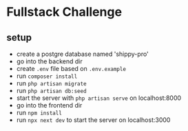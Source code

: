 # Fullstack Challenge

## setup
- create a postgre database named 'shippy-pro'
- go into the backend dir
- create `.env` file based on `.env.example`
- run `composer install`
- run `php artisan migrate`
- run `php artisan db:seed`
- start the server with `php artisan serve` on localhost:8000
- go into the frontend dir
- run `npm install`
- run `npx next dev` to start the server on localhost:3000

